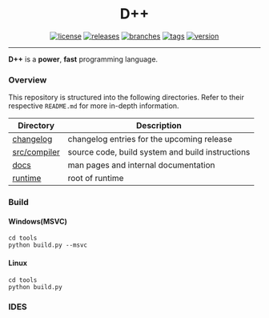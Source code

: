 <div align="center">

# D++
[![license](https://badgen.net/github/license/ACoderOrHacker/DPP)](https://github.com/ACoderOrHacker/DPP/blob/master/LICENSE)
[![releases](https://badgen.net/github/releases/ACoderOrHacker/DPP)](https://github.com/ACoderOrHacker/DPP/releases/)
[![branches](https://badgen.net/github/branches/ACoderOrHacker/DPP)]()
[![tags](https://badgen.net/github/tags/ACoderOrHacker/DPP)](https://github.com/ACoderOrHacker/DPP/tags)
[![version](https://badgen.net/github/release/ACoderOrHacker/DPP)]()

</div>

---
**D++** is a **power**, **fast** programming language.

### Overview

This repository is structured into the following directories.
Refer to their respective `README.md` for more in-depth information.

| Directory                                | Description                                      |
|------------------------------------------|--------------------------------------------------|
| [changelog](CHANGELOG)                   | changelog entries for the upcoming release       |
| [src/compiler](src/compiler)             | source code, build system and build instructions |
| [docs](doc/compiler/index.md)            | man pages and internal documentation             |                       |
| [runtime](src/runtime/)                  | root of runtime                                  |

### Build

#### Windows(MSVC)
```
cd tools
python build.py --msvc
```

#### Linux
```
cd tools
python build.py
```

### IDES

